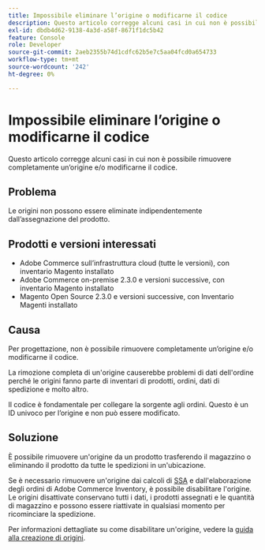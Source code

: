 ```yaml
---
title: Impossibile eliminare l’origine o modificarne il codice
description: Questo articolo corregge alcuni casi in cui non è possibile rimuovere completamente un’origine e/o modificarne il codice.
exl-id: dbdb4d62-9138-4a3d-a58f-8671f1dc5b42
feature: Console
role: Developer
source-git-commit: 2aeb2355b74d1cdfc62b5e7c5aa04fcd0a654733
workflow-type: tm+mt
source-wordcount: '242'
ht-degree: 0%

---
```


# Impossibile eliminare l’origine o modificarne il codice

Questo articolo corregge alcuni casi in cui non è possibile rimuovere completamente un’origine e/o modificarne il codice.

## Problema

Le origini non possono essere eliminate indipendentemente dall’assegnazione del prodotto.

## Prodotti e versioni interessati

* Adobe Commerce sull’infrastruttura cloud (tutte le versioni), con inventario Magento installato
* Adobe Commerce on-premise 2.3.0 e versioni successive, con inventario Magento installato
* Magento Open Source 2.3.0 e versioni successive, con Inventario Magenti installato

## Causa

Per progettazione, non è possibile rimuovere completamente un’origine e/o modificarne il codice.

La rimozione completa di un&#39;origine causerebbe problemi di dati dell&#39;ordine perché le origini fanno parte di inventari di prodotti, ordini, dati di spedizione e molto altro.

Il codice è fondamentale per collegare la sorgente agli ordini. Questo è un ID univoco per l’origine e non può essere modificato.

## Soluzione

È possibile rimuovere un&#39;origine da un prodotto trasferendo il magazzino o eliminando il prodotto da tutte le spedizioni in un&#39;ubicazione.

Se è necessario rimuovere un&#39;origine dai calcoli di [SSA](https://experienceleague.adobe.com/en/docs/commerce-admin/inventory/basics/selection-reservations) e dall&#39;elaborazione degli ordini di Adobe Commerce Inventory, è possibile disabilitare l&#39;origine. Le origini disattivate conservano tutti i dati, i prodotti assegnati e le quantità di magazzino e possono essere riattivate in qualsiasi momento per ricominciare la spedizione.

Per informazioni dettagliate su come disabilitare un&#39;origine, vedere la [guida alla creazione di origini](https://github.com/magento/inventory/wiki/Create-Sources#disable-sources).
